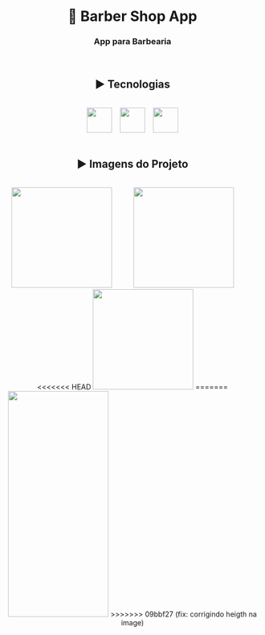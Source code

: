 <div align="center">
    <h1>📱 Barber Shop App</h1>
    <h3>App para Barbearia</h3>
    <br>
</div>

<div align="center">
    <h2>▶ Tecnologias</h2>
    <br>
    <image src="https://cdn.jsdelivr.net/gh/devicons/devicon@latest/icons/dart/dart-plain-wordmark.svg" width=50 /> &nbsp&nbsp
    <image src="https://cdn.jsdelivr.net/gh/devicons/devicon@latest/icons/flutter/flutter-original.svg" width=50 /> &nbsp&nbsp
    <image src="https://cdn.jsdelivr.net/gh/devicons/devicon@latest/icons/androidstudio/androidstudio-original.svg" width=50 />
</div>

<br>

<div align="center">
    <h2>▶ Imagens do Projeto</h2> <br>
</div>



<div align="center">
    <image src="login_image.png" width=200 />&nbsp&nbsp&nbsp&nbsp&nbsp&nbsp&nbsp&nbsp&nbsp&nbsp
    <image src="cadastro_image.png" width=200 />&nbsp&nbsp&nbsp&nbsp&nbsp&nbsp&nbsp&nbsp&nbsp&nbsp
<<<<<<< HEAD
    <image src="home_image.png" width=200 />
=======
    <image src="home_image.png" width=200 height=450 />
>>>>>>> 09bbf27 (fix: corrigindo heigth na image)
</div>
